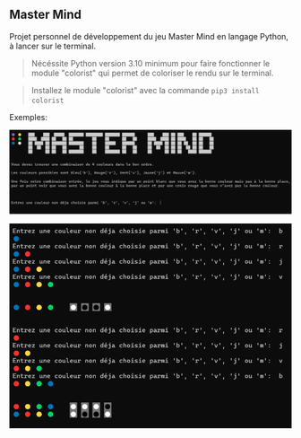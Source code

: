 ## Master Mind

Projet personnel de développement du jeu Master Mind en langage Python, à lancer sur le terminal.

>Nécéssite Python version 3.10 minimum pour faire fonctionner le module "colorist" qui permet de coloriser le rendu sur le terminal.

>Installez le module "colorist" avec la commande `pip3 install colorist`

Exemples:

![minesweeper grid 15*15, 35 bombs](screen/master_mind_screen1.png)

![minesweeper grid 25*25, 450 bombs](screen/master_mind_screen2.png)